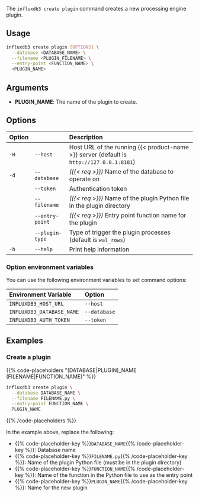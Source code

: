 
The `influxdb3 create plugin` command creates a new processing engine plugin.

## Usage

<!--pytest.mark.skip-->

```bash
influxdb3 create plugin [OPTIONS] \
  --database <DATABASE_NAME> \
  --filename <PLUGIN_FILENAME> \
  --entry-point <FUNCTION_NAME> \
  <PLUGIN_NAME>
```

## Arguments

- **PLUGIN_NAME**: The name of the plugin to create.

## Options

| Option |                 | Description                                                                              |
| :----- | :-------------- | :--------------------------------------------------------------------------------------- |
| `-H`   | `--host`        | Host URL of the running {{< product-name >}} server (default is `http://127.0.0.1:8181`) |
| `-d`   | `--database`    | _({{< req >}})_ Name of the database to operate on                                       |
|        | `--token`       | Authentication token                                                                     |
|        | `--filename`    | _({{< req >}})_ Name of the plugin Python file in the plugin directory                   |
|        | `--entry-point` | _({{< req >}})_ Entry point function name for the plugin                                 |
|        | `--plugin-type` | Type of trigger the plugin processes (default is `wal_rows`)                             |
| `-h`   | `--help`        | Print help information                                                                   |

### Option environment variables

You can use the following environment variables to set command options:

| Environment Variable      | Option       |
| :------------------------ | :----------- |
| `INFLUXDB3_HOST_URL`      | `--host`     |
| `INFLUXDB3_DATABASE_NAME` | `--database` |
| `INFLUXDB3_AUTH_TOKEN`    | `--token`    |

## Examples

### Create a plugin

{{% code-placeholders "(DATABASE|PLUGIN)_NAME (FILENAME|FUNCTION_NAME)" %}}

<!--pytest.mark.skip-->

```bash
influxdb3 create plugin \
  --database DATABASE_NAME \
  --filename FILENAME.py \
  --entry-point FUNCTION_NAME \
  PLUGIN_NAME
```

{{% /code-placeholders %}}

In the example above, replace the following:

- {{% code-placeholder-key %}}`DATABASE_NAME`{{% /code-placeholder-key %}}: Database name
- {{% code-placeholder-key %}}`FILENAME.py`{{% /code-placeholder-key %}}: Name of the plugin Python file (must be in the plugin directory)
- {{% code-placeholder-key %}}`FUNCTION_NAME`{{% /code-placeholder-key %}}: Name of the function in the Python file to use as the entry point
- {{% code-placeholder-key %}}`PLUGIN_NAME`{{% /code-placeholder-key %}}: Name for the new plugin